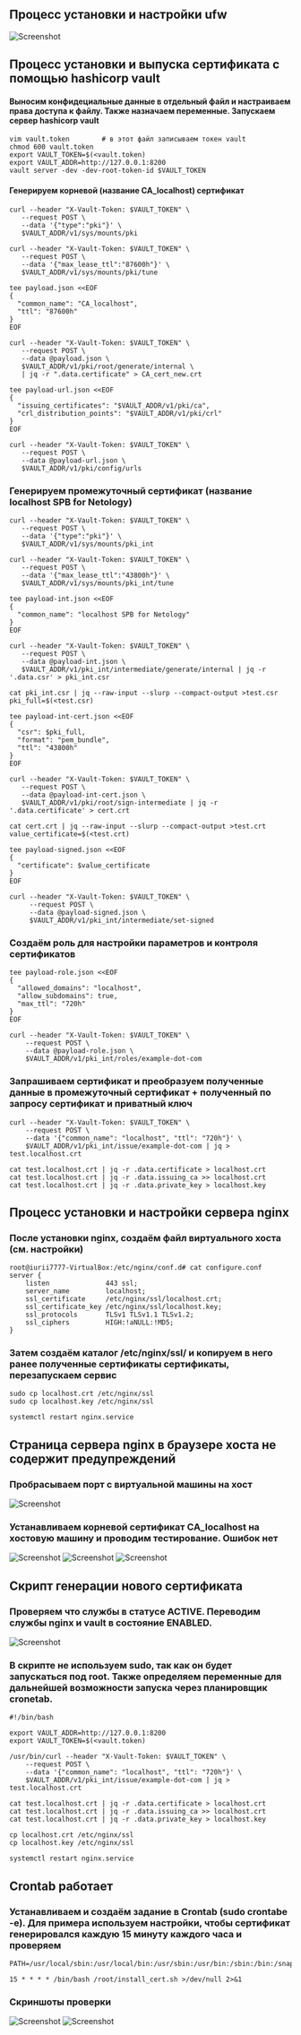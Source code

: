 ## **Процесс установки и настройки ufw**
![Screenshot](1.jpg)
## **Процесс установки и выпуска сертификата с помощью hashicorp vault**
#### **Выносим конфидециальные данные в отдельный файл и настраиваем права доступа к файлу. Также назначаем переменные. Запускаем сервер hashicorp vault**
```
vim vault.token        # в этот файл записываем токен vault
chmod 600 vault.token
export VAULT_TOKEN=$(<vault.token)
export VAULT_ADDR=http://127.0.0.1:8200
vault server -dev -dev-root-token-id $VAULT_TOKEN
```
#### **Генерируем корневой (название CA_localhost) сертификат**
```
curl --header "X-Vault-Token: $VAULT_TOKEN" \
   --request POST \
   --data '{"type":"pki"}' \
   $VAULT_ADDR/v1/sys/mounts/pki

curl --header "X-Vault-Token: $VAULT_TOKEN" \
   --request POST \
   --data '{"max_lease_ttl":"87600h"}' \
   $VAULT_ADDR/v1/sys/mounts/pki/tune

tee payload.json <<EOF
{
  "common_name": "CA_localhost",
  "ttl": "87600h"
}
EOF

curl --header "X-Vault-Token: $VAULT_TOKEN" \
   --request POST \
   --data @payload.json \
   $VAULT_ADDR/v1/pki/root/generate/internal \
   | jq -r ".data.certificate" > CA_cert_new.crt

tee payload-url.json <<EOF
{
  "issuing_certificates": "$VAULT_ADDR/v1/pki/ca",
  "crl_distribution_points": "$VAULT_ADDR/v1/pki/crl"
}
EOF

curl --header "X-Vault-Token: $VAULT_TOKEN" \
   --request POST \
   --data @payload-url.json \
   $VAULT_ADDR/v1/pki/config/urls
```  
### **Генерируем промежуточный сертификат (название localhost SPB for Netology)**
``` 
curl --header "X-Vault-Token: $VAULT_TOKEN" \
   --request POST \
   --data '{"type":"pki"}' \
   $VAULT_ADDR/v1/sys/mounts/pki_int

curl --header "X-Vault-Token: $VAULT_TOKEN" \
   --request POST \
   --data '{"max_lease_ttl":"43800h"}' \
   $VAULT_ADDR/v1/sys/mounts/pki_int/tune

tee payload-int.json <<EOF
{
  "common_name": "localhost SPB for Netology"
}
EOF

curl --header "X-Vault-Token: $VAULT_TOKEN" \
   --request POST \
   --data @payload-int.json \
   $VAULT_ADDR/v1/pki_int/intermediate/generate/internal | jq -r  '.data.csr' > pki_int.csr

cat pki_int.csr | jq --raw-input --slurp --compact-output >test.csr
pki_full=$(<test.csr)

tee payload-int-cert.json <<EOF
{
  "csr": $pki_full,
  "format": "pem_bundle",
  "ttl": "43800h"
}
EOF

curl --header "X-Vault-Token: $VAULT_TOKEN" \
   --request POST \
   --data @payload-int-cert.json \
   $VAULT_ADDR/v1/pki/root/sign-intermediate | jq -r  '.data.certificate' > cert.crt

cat cert.crt | jq --raw-input --slurp --compact-output >test.crt
value_certificate=$(<test.crt)

tee payload-signed.json <<EOF
{
  "certificate": $value_certificate
}
EOF

curl --header "X-Vault-Token: $VAULT_TOKEN" \
     --request POST \
     --data @payload-signed.json \
     $VAULT_ADDR/v1/pki_int/intermediate/set-signed
``` 
### **Создаём роль для настройки параметров и контроля сертификатов**
``` 
tee payload-role.json <<EOF
{
  "allowed_domains": "localhost",
  "allow_subdomains": true,
  "max_ttl": "720h"
}
EOF

curl --header "X-Vault-Token: $VAULT_TOKEN" \
    --request POST \
    --data @payload-role.json \
    $VAULT_ADDR/v1/pki_int/roles/example-dot-com
```
### **Запрашиваем сертификат и преобразуем полученные данные в промежуточный сертификат + полученный по запросу сертификат и приватный ключ**
``` 
curl --header "X-Vault-Token: $VAULT_TOKEN" \
    --request POST \
    --data '{"common_name": "localhost", "ttl": "720h"}' \
    $VAULT_ADDR/v1/pki_int/issue/example-dot-com | jq > test.localhost.crt 

cat test.localhost.crt | jq -r .data.certificate > localhost.crt
cat test.localhost.crt | jq -r .data.issuing_ca >> localhost.crt
cat test.localhost.crt | jq -r .data.private_key > localhost.key
```
## **Процесс установки и настройки сервера nginx**
### **После установки nginx, создаём файл виртуального хоста (см. настройки)**
```
root@iurii7777-VirtualBox:/etc/nginx/conf.d# cat configure.conf 
server {
    listen              443 ssl;
    server_name         localhost;
    ssl_certificate     /etc/nginx/ssl/localhost.crt;
    ssl_certificate_key /etc/nginx/ssl/localhost.key;
    ssl_protocols       TLSv1 TLSv1.1 TLSv1.2;
    ssl_ciphers         HIGH:!aNULL:!MD5;
}
```
### **Затем создаём каталог /etc/nginx/ssl/ и копируем в него ранее полученные сертификаты сертификаты, перезапускаем сервис**
```
sudo cp localhost.crt /etc/nginx/ssl
sudo cp localhost.key /etc/nginx/ssl

systemctl restart nginx.service
```
## **Страница сервера nginx в браузере хоста не содержит предупреждений**
### **Пробрасываем порт с виртуальной машины на хост**
![Screenshot](2.jpg)
### **Устанавливаем корневой сертификат CA_localhost на хостовую машину и проводим тестирование. Ошибок нет**
![Screenshot](3.jpg)
![Screenshot](4.jpg)
![Screenshot](5.jpg)
## **Скрипт генерации нового сертификата**
### **Проверяем что службы в статусе ACTIVE. Переводим службы nginx и vault в состояние ENABLED.**
![Screenshot](8.jpg)
### **В скрипте не используем sudo, так как он будет запускаться под root. Также определяем переменные для дальнейшей возможности запуска через планировщик cronetab.**
```
#!/bin/bash

export VAULT_ADDR=http://127.0.0.1:8200
export VAULT_TOKEN=$(<vault.token)

/usr/bin/curl --header "X-Vault-Token: $VAULT_TOKEN" \
    --request POST \
    --data '{"common_name": "localhost", "ttl": "720h"}' \
    $VAULT_ADDR/v1/pki_int/issue/example-dot-com | jq > test.localhost.crt

cat test.localhost.crt | jq -r .data.certificate > localhost.crt
cat test.localhost.crt | jq -r .data.issuing_ca >> localhost.crt
cat test.localhost.crt | jq -r .data.private_key > localhost.key

cp localhost.crt /etc/nginx/ssl
cp localhost.key /etc/nginx/ssl

systemctl restart nginx.service
```
## **Crontab работает**
### **Устанавливаем и создаём задание в Crontab (sudo crontabe -e). Для примера используем настройки, чтобы сертификат генерировался каждую 15 минуту каждого часа и проверяем**
```
PATH=/usr/local/sbin:/usr/local/bin:/usr/sbin:/usr/bin:/sbin:/bin:/snap/bin

15 * * * * /bin/bash /root/install_cert.sh >/dev/null 2>&1
```
### **Скриншоты проверки**
![Screenshot](6.jpg)
![Screenshot](7.jpg)
